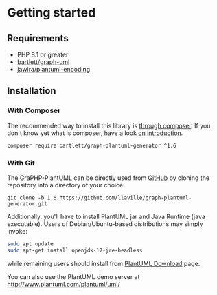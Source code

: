 <!-- markdownlint-disable MD013 -->
# Getting started

## Requirements

* PHP 8.1 or greater
* [bartlett/graph-uml](https://github.com/llaville/graph-uml)
* [jawira/plantuml-encoding](https://github.com/jawira/plantuml-encoding)

## Installation

### With Composer

The recommended way to install this library is [through composer](http://getcomposer.org).
If you don't know yet what is composer, have a look [on introduction](http://getcomposer.org/doc/00-intro.md).

```shell
composer require bartlett/graph-plantuml-generator ^1.6
```

### With Git

The GraPHP-PlantUML can be directly used from [GitHub](https://github.com/llaville/graph-plantuml-generator.git)
by cloning the repository into a directory of your choice.

```shell
git clone -b 1.6 https://github.com/llaville/graph-plantuml-generator.git
```

Additionally, you'll have to install PlantUML jar and Java Runtime (java executable).
Users of Debian/Ubuntu-based distributions may simply invoke:

```bash
sudo apt update
sudo apt-get install openjdk-17-jre-headless
```

while remaining users should install from [PlantUML Download](https://plantuml.com/en/download) page.

You can also use the PlantUML demo server at <http://www.plantuml.com/plantuml/uml/>
